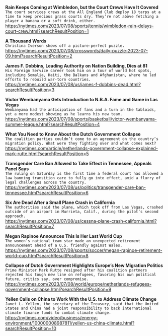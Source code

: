 **Rain Keeps Coming at Wimbledon, but the Court Crews Have It Covered**\
`The court services crews at the All England Club deploy 18 tarps at a time to keep precious grass courts dry. They’re not above fetching a player a banana or a soft drink, either.`\
https://nytimes.com/2023/07/08/sports/tennis/wimbledon-rain-delays-court-crew.html?searchResultPosition=1

**A Thousand Words**\
`Christina Iverson shows off a picture-perfect puzzle.`\
https://nytimes.com/2023/07/08/crosswords/daily-puzzle-2023-07-09.html?searchResultPosition=2

**James F. Dobbins, Leading Authority on Nation Building, Dies at 81**\
`His Foreign Service career took him on a tour of world hot spots, including Somalia, Haiti, the Balkans and Afghanistan, where he led efforts to rebuild war-torn countries.`\
https://nytimes.com/2023/07/08/us/james-f-dobbins-dead.html?searchResultPosition=3

**Victor Wembanyama Gets Introduction to N.B.A. Fame and Game in Las Vegas**\
`Wembanyama had the anticipation of fans and a turn in the tabloids, yet a more modest showing as he learns his new team.`\
https://nytimes.com/2023/07/08/sports/basketball/victor-wembanyama-summer-league.html?searchResultPosition=4

**What You Need to Know About the Dutch Government Collapse**\
`The coalition parties couldn’t come to an agreement on the country’s migration policy. What were they fighting over and what comes next?`\
https://nytimes.com/article/netherlands-government-collapse-explained-mark-rutte.html?searchResultPosition=5

**Transgender Care Ban Allowed to Take Effect in Tennessee, Appeals Panel Says**\
`The ruling on Saturday is the first time a federal court has allowed a law banning transition care to fully go into effect, amid a flurry of legal challenges across the country.`\
https://nytimes.com/2023/07/08/us/politics/transgender-care-ban-tennessee.html?searchResultPosition=6

**Six Are Dead After a Small Plane Crash in California**\
`The authorities said the plane, which took off from Las Vegas, crashed outside of an airport in Murrieta, Calif., during the pilot’s second approach.`\
https://nytimes.com/2023/07/08/us/cessna-plane-crash-california.html?searchResultPosition=7

**Megan Rapinoe Announces This Is Her Last World Cup**\
`The women’s national team star made an unexpected retirement announcement ahead of a U.S. friendly against Wales.`\
https://nytimes.com/2023/07/08/sports/soccer/megan-rapinoe-retirement-world-cup.html?searchResultPosition=8

**Collapse of Dutch Government Highlights Europe’s New Migration Politics**\
`Prime Minister Mark Rutte resigned after his coalition partners rejected his tough new line on refugees, favoring his own political future, critics say, over compromise.`\
https://nytimes.com/2023/07/08/world/europe/netherlands-refugees-government-collapse.html?searchResultPosition=9

**Yellen Calls on China to Work With the U.S. to Address Climate Change**\
`Janet L. Yellen, the secretary of the Treasury, said that the United States and China had a joint responsibility to back international climate finance funds to combat climate change.`\
https://nytimes.com/video/business/energy-environment/100000008987811/yellen-us-china-climate.html?searchResultPosition=10

